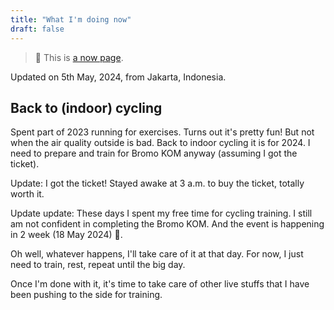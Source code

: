 ```yaml
---
title: "What I'm doing now"
draft: false
---
```


> 🔖 This is [a now page](https://nownownow.com/about).

Updated on 5th May, 2024, from Jakarta, Indonesia.

## Back to (indoor) cycling

Spent part of 2023 running for exercises.
Turns out it's pretty fun!
But not when the air quality outside is bad.
Back to indoor cycling it is for 2024.
I need to prepare and train for Bromo KOM anyway
(assuming I got the ticket).

Update: I got the ticket!
Stayed awake at 3 a.m. to buy the ticket, totally worth it.

Update update: These days I spent my free time for cycling training.
I still am not confident in completing the Bromo KOM.
And the event is happening in 2 week (18 May 2024) 😬.

Oh well, whatever happens, I'll take care of it at that day.
For now, I just need to train, rest, repeat until the big day.

Once I'm done with it, it's time to take care of other live stuffs
that I have been pushing to the side for training.

